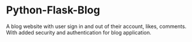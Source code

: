# Python-Flask-Blog

A blog website with user sign in and out of their account, likes, comments. With added security and authentication for blog application.
